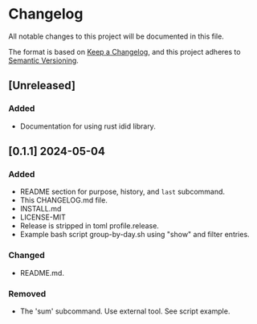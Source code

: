 # Changelog

All notable changes to this project will be documented in this file.

The format is based on [Keep a Changelog](https://keepachangelog.com/en/1.1.0/),
and this project adheres to [Semantic Versioning](https://semver.org/spec/v2.0.0.html).

## [Unreleased]

### Added

- Documentation for using rust idid library.

## [0.1.1] 2024-05-04

### Added 

- README section for purpose, history, and `last` subcommand.
- This CHANGELOG.md file.
- INSTALL.md
- LICENSE-MIT
- Release is stripped in toml profile.release.
- Example bash script group-by-day.sh using "show" and filter entries.

### Changed

- README.md.

### Removed

- The 'sum' subcommand.  Use external tool. See script example.
